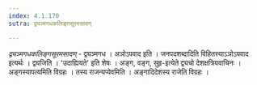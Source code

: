 ```yaml
---
index: 4.1.170
sutra: द्व्यञ्मगधकलिङ्गसूरमसादण्

---
```

_द्व्यञ्मगधकलिङ्गसूरमसादण्_ - द्व्यञ्मगध । अञोऽपवाद इति । जनपदशब्दादिति विहितस्याऽञोऽपवाद इत्यर्थः । द्व्यजिति । 'उदाह्यियते' इति शेषः । अङ्ग, वङ्ग, सुहृ-इत्येते द्व्यचो देशक्षत्रियवाचिनः । अङ्गस्यापत्यमिति विग्रहः । तस्य राजन्यप्येवमिति । अङ्गादिदेशस्य राजेति विग्रहः ।